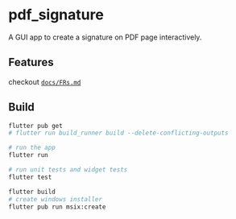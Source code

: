 # pdf_signature

A GUI app to create a signature on PDF page interactively.

## Features

checkout [`docs/FRs.md`](docs/FRs.md)

## Build

```bash
flutter pub get
# flutter run build_runner build --delete-conflicting-outputs

# run the app
flutter run

# run unit tests and widget tests
flutter test

flutter build
# create windows installer
flutter pub run msix:create
```

